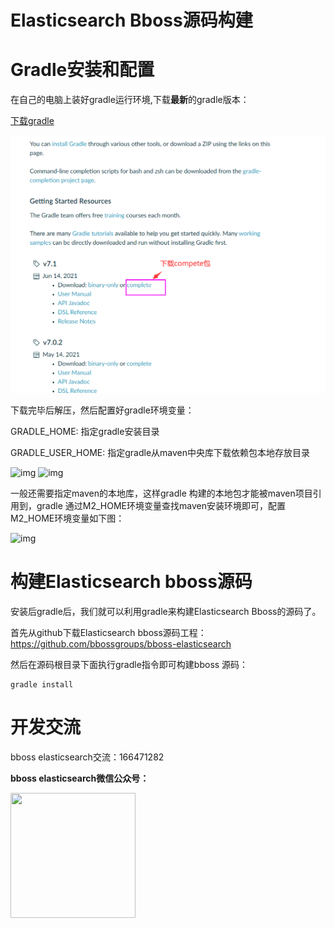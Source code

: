 # Elasticsearch Bboss源码构建

# Gradle安装和配置

在自己的电脑上装好gradle运行环境,下载**最新**的gradle版本：

[下载gradle](https://gradle.org/releases) 

![img](images/gradle.png)

下载完毕后解压，然后配置好gradle环境变量： 

GRADLE_HOME:  指定gradle安装目录

GRADLE_USER_HOME: 指定gradle从maven中央库下载依赖包本地存放目录 

![img](http://dl2.iteye.com/upload/attachment/0121/1503/e9a82561-3edf-3dd9-a6c1-b4676817a398.png)
![img](http://dl2.iteye.com/upload/attachment/0121/1507/7f1c4f3b-783d-37bb-b7f4-274ea693b76a.png)

一般还需要指定maven的本地库，这样gradle 构建的本地包才能被maven项目引用到，gradle 通过M2_HOME环境变量查找maven安装环境即可，配置M2_HOME环境变量如下图： 

![img](http://dl2.iteye.com/upload/attachment/0128/6041/40647d96-5017-3a8d-a7db-b7ba7b099463.jpg)

# 构建Elasticsearch bboss源码

安装后gradle后，我们就可以利用gradle来构建Elasticsearch Bboss的源码了。

首先从github下载Elasticsearch bboss源码工程： https://github.com/bbossgroups/bboss-elasticsearch

然后在源码根目录下面执行gradle指令即可构建bboss 源码：

```
gradle install
```

# 开发交流



bboss elasticsearch交流：166471282

**bboss elasticsearch微信公众号：**

<img src="https://static.oschina.net/uploads/space/2017/0617/094201_QhWs_94045.jpg"  height="200" width="200">



